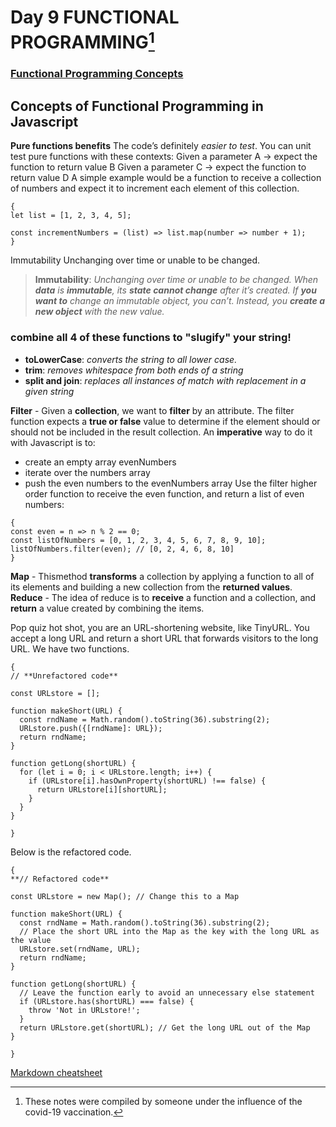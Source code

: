 # Day 9 FUNCTIONAL PROGRAMMING[^1]


### [Functional Programming Concepts](https://medium.com/the-renaissance-developer/concepts-of-functional-programming-in-javascript-6bc84220d2aa)
## Concepts of Functional Programming in Javascript
**Pure functions benefits**
The code’s definitely *easier to test*. You can unit test pure functions with these contexts:
Given a parameter A → expect the function to return value B
Given a parameter C → expect the function to return value D
A simple example would be a function to receive a collection of numbers and expect it to increment each element of this collection.
```
{
let list = [1, 2, 3, 4, 5];

const incrementNumbers = (list) => list.map(number => number + 1);
}
```
Immutability
Unchanging over time or unable to be changed.
> **Immutability**: *Unchanging over time or unable to be changed. When **data** is **immutable**, its **state cannot change** after it’s created. If **you want to** change an immutable object, you can’t. Instead, you **create a new object** with the new value.*

### combine all 4  of these functions to "slugify" your string!
- **toLowerCase**: *converts the string to all lower case.*
- **trim**: *removes whitespace from both ends of a string*
- **split and join**: *replaces all instances of match with replacement in a given string*


**Filter** - Given a **collection**, we want to **filter** by an attribute. The filter function expects a **true or false** value to determine if the element should or should not be included in the result collection.
An **imperative** way to do it with Javascript is to:
- create an empty array evenNumbers
- iterate over the numbers array
- push the even numbers to the evenNumbers array
Use the filter higher order function to receive the even function, and return a list of even numbers:
```
{
const even = n => n % 2 == 0;
const listOfNumbers = [0, 1, 2, 3, 4, 5, 6, 7, 8, 9, 10];
listOfNumbers.filter(even); // [0, 2, 4, 6, 8, 10]
}
```
**Map** - Thismethod **transforms** a collection by applying a function to all of its elements and building a new collection from the **returned values**.
**Reduce** - The idea of reduce is to **receive** a function and a collection, and **return** a value created by combining the items.

Pop quiz hot shot, you are an URL-shortening website, like TinyURL. You accept a long URL and return a short URL that forwards visitors to the long URL. We have two functions.
```
{
// **Unrefactored code**

const URLstore = [];

function makeShort(URL) {
  const rndName = Math.random().toString(36).substring(2);
  URLstore.push({[rndName]: URL});
  return rndName;
}

function getLong(shortURL) {
  for (let i = 0; i < URLstore.length; i++) {
    if (URLstore[i].hasOwnProperty(shortURL) !== false) {
      return URLstore[i][shortURL];
    }
  }
}

}
```
Below is the refactored code.
```
{
**// Refactored code**

const URLstore = new Map(); // Change this to a Map

function makeShort(URL) {
  const rndName = Math.random().toString(36).substring(2);
  // Place the short URL into the Map as the key with the long URL as the value
  URLstore.set(rndName, URL);
  return rndName;
}

function getLong(shortURL) {
  // Leave the function early to avoid an unnecessary else statement
  if (URLstore.has(shortURL) === false) {
    throw 'Not in URLstore!';
  }
  return URLstore.get(shortURL); // Get the long URL out of the Map
}

}
```
[Markdown cheatsheet](https://www.markdownguide.org/cheat-sheet/)
[^1]: These notes were compiled by someone under the influence of the covid-19 vaccination.
